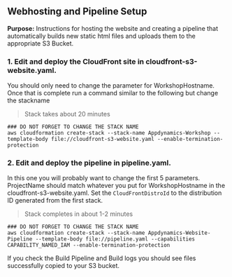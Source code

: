 ## Webhosting and Pipeline Setup

**Purpose:** Instructions for hosting the website and creating a pipeline that automatically builds new static html files and uploads them to the appropriate S3 Bucket.

### 1. Edit and deploy the CloudFront site in cloudfront-s3-website.yaml.  

You should only need to change the parameter for WorkshopHostname.  Once that is complete run a command similar to the following but change the stackname

> Stack takes about 20 minutes
```
### DO NOT FORGET TO CHANGE THE STACK NAME
aws cloudformation create-stack --stack-name Appdynamics-Workshop --template-body file://cloudfront-s3-website.yaml --enable-termination-protection
```

### 2. Edit and deploy the pipeline in pipeline.yaml.  

In this one you will probably want to change the first 5 parameters.  ProjectName should match whatever you put for WorkshopHostname in the cloudfront-s3-website.yaml. Set the `CloudFrontDistroId` to the distribution ID generated from the first stack.

> Stack completes in about 1-2 minutes  
```
### DO NOT FORGET TO CHANGE THE STACK NAME
aws cloudformation create-stack --stack-name Appdynamics-Website-Pipeline --template-body file://pipeline.yaml --capabilities CAPABILITY_NAMED_IAM --enable-termination-protection
```

If you check the Build Pipeline and Build logs you should see files successfully copied to your S3 bucket.